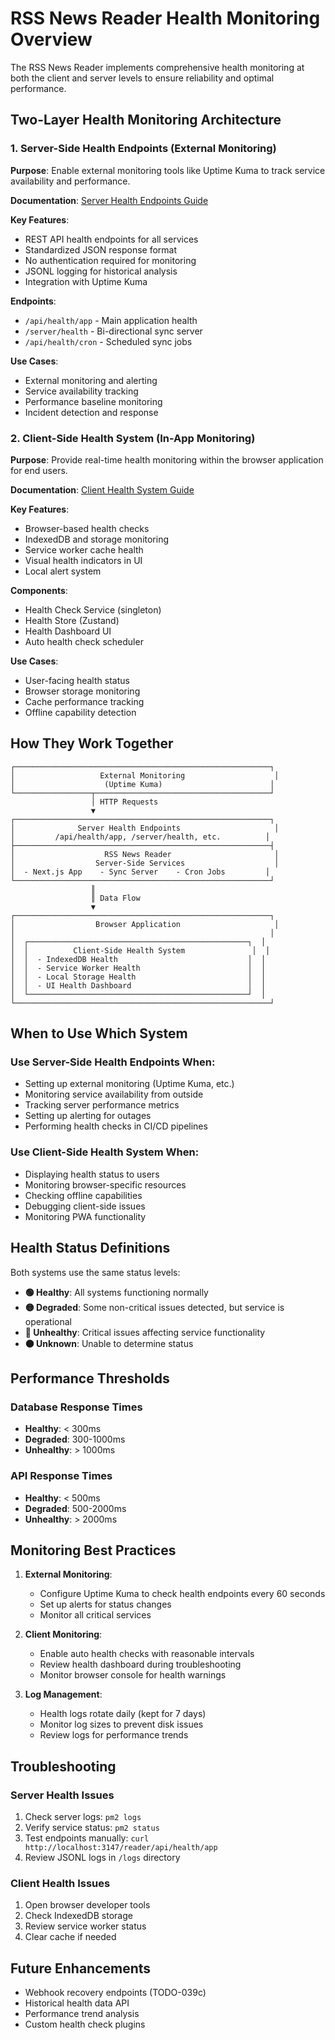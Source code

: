 # RSS News Reader Health Monitoring Overview

The RSS News Reader implements comprehensive health monitoring at both the client and server levels to ensure reliability and optimal performance.

## Two-Layer Health Monitoring Architecture

### 1. Server-Side Health Endpoints (External Monitoring)
**Purpose**: Enable external monitoring tools like Uptime Kuma to track service availability and performance.

**Documentation**: [Server Health Endpoints Guide](./server-health-endpoints.md)

**Key Features**:
- REST API health endpoints for all services
- Standardized JSON response format
- No authentication required for monitoring
- JSONL logging for historical analysis
- Integration with Uptime Kuma

**Endpoints**:
- `/api/health/app` - Main application health
- `/server/health` - Bi-directional sync server
- `/api/health/cron` - Scheduled sync jobs

**Use Cases**:
- External monitoring and alerting
- Service availability tracking
- Performance baseline monitoring
- Incident detection and response

### 2. Client-Side Health System (In-App Monitoring)
**Purpose**: Provide real-time health monitoring within the browser application for end users.

**Documentation**: [Client Health System Guide](./client-health-system.md)

**Key Features**:
- Browser-based health checks
- IndexedDB and storage monitoring
- Service worker cache health
- Visual health indicators in UI
- Local alert system

**Components**:
- Health Check Service (singleton)
- Health Store (Zustand)
- Health Dashboard UI
- Auto health check scheduler

**Use Cases**:
- User-facing health status
- Browser storage monitoring
- Cache performance tracking
- Offline capability detection

## How They Work Together

```
┌─────────────────────────────────────────────────────────┐
│                   External Monitoring                    │
│                    (Uptime Kuma)                        │
└─────────────────┬───────────────────────────────────────┘
                  │ HTTP Requests
                  ▼
┌─────────────────────────────────────────────────────────┐
│              Server Health Endpoints                     │
│         /api/health/app, /server/health, etc.          │
├─────────────────────────────────────────────────────────┤
│                    RSS News Reader                       │
│                  Server-Side Services                    │
│  - Next.js App    - Sync Server    - Cron Jobs         │
└─────────────────────────────────────────────────────────┘
                  ║
                  ║ Data Flow
                  ▼
┌─────────────────────────────────────────────────────────┐
│                  Browser Application                     │
│                                                         │
│  ┌─────────────────────────────────────────────────┐  │
│  │          Client-Side Health System               │  │
│  │  - IndexedDB Health                             │  │
│  │  - Service Worker Health                        │  │
│  │  - Local Storage Health                         │  │
│  │  - UI Health Dashboard                          │  │
│  └─────────────────────────────────────────────────┘  │
└─────────────────────────────────────────────────────────┘
```

## When to Use Which System

### Use Server-Side Health Endpoints When:
- Setting up external monitoring (Uptime Kuma, etc.)
- Monitoring service availability from outside
- Tracking server performance metrics
- Setting up alerting for outages
- Performing health checks in CI/CD pipelines

### Use Client-Side Health System When:
- Displaying health status to users
- Monitoring browser-specific resources
- Checking offline capabilities
- Debugging client-side issues
- Monitoring PWA functionality

## Health Status Definitions

Both systems use the same status levels:

- **🟢 Healthy**: All systems functioning normally
- **🟡 Degraded**: Some non-critical issues detected, but service is operational
- **🔴 Unhealthy**: Critical issues affecting service functionality
- **⚫ Unknown**: Unable to determine status

## Performance Thresholds

### Database Response Times
- **Healthy**: < 300ms
- **Degraded**: 300-1000ms
- **Unhealthy**: > 1000ms

### API Response Times
- **Healthy**: < 500ms
- **Degraded**: 500-2000ms
- **Unhealthy**: > 2000ms

## Monitoring Best Practices

1. **External Monitoring**:
   - Configure Uptime Kuma to check health endpoints every 60 seconds
   - Set up alerts for status changes
   - Monitor all critical services

2. **Client Monitoring**:
   - Enable auto health checks with reasonable intervals
   - Review health dashboard during troubleshooting
   - Monitor browser console for health warnings

3. **Log Management**:
   - Health logs rotate daily (kept for 7 days)
   - Monitor log sizes to prevent disk issues
   - Review logs for performance trends

## Troubleshooting

### Server Health Issues
1. Check server logs: `pm2 logs`
2. Verify service status: `pm2 status`
3. Test endpoints manually: `curl http://localhost:3147/reader/api/health/app`
4. Review JSONL logs in `/logs` directory

### Client Health Issues
1. Open browser developer tools
2. Check IndexedDB storage
3. Review service worker status
4. Clear cache if needed

## Future Enhancements

- Webhook recovery endpoints (TODO-039c)
- Historical health data API
- Performance trend analysis
- Custom health check plugins